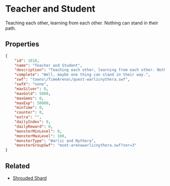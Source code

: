 # Teacher and Student

Teaching each other, learning from each other. Nothing can stand in their path.

## Properties

```json
{
    "id": 1810,
    "name": "Teacher and Student",
    "description": "Teaching each other, learning from each other. Nothing can stand in their path.",
    "complete": "Well, maybe one thing can stand in their way.",
    "swf": "towns\/TimeArena\/quest-warlicnythera.swf",
    "swfX": "none",
    "maxSilver": 0,
    "maxGold": 5000,
    "maxGems": 0,
    "maxExp": 50000,
    "minTime": 0,
    "counter": 0,
    "extra": "",
    "dailyIndex": 0,
    "dailyReward": 0,
    "monsterMinLevel": 0,
    "monsterMaxLevel": 100,
    "monsterType": "Warlic and Nythera",
    "monsterGroupSwf": "mset-arenawarlicnythera.swf?ver=3"
}
```

## Related

- [Shrouded Shard](../items/20174-shrouded-shard.md)

